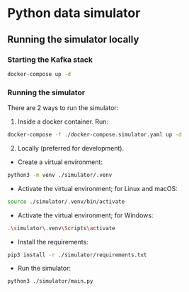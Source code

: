 # Python data simulator

## Running the simulator locally

### Starting the Kafka stack

```bash
docker-compose up -d
```

### Running the simulator

There are 2 ways to run the simulator:

1. Inside a docker container. Run:

```bash
docker-compose -f ./docker-compose.simulator.yaml up -d
```

2. Locally (preferred for development).

- Create a virtual environment:

```bash
python3 -m venv ./simulator/.venv
```

- Activate the virtual environment; for Linux and macOS:

```bash
source ./simulator/.venv/bin/activate
```

- Activate the virtual environment; for Windows:

```bash
.\simulator\.venv\Scripts\activate
```

- Install the requirements:

```bash
pip3 install -r ./simulator/requirements.txt
```

- Run the simulator:

```bash
python3 ./simulator/main.py
```
